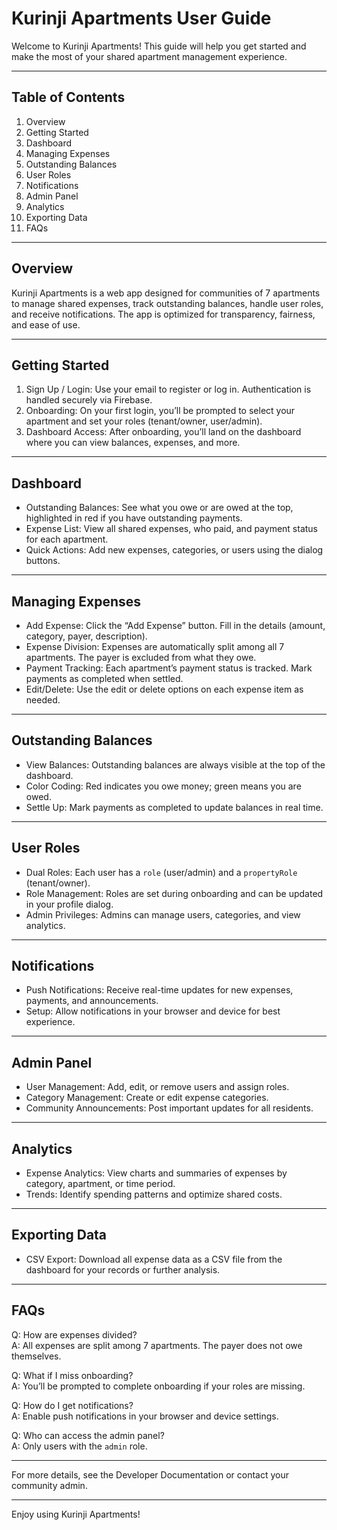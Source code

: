 # Kurinji Apartments User Guide

Welcome to Kurinji Apartments! This guide will help you get started and make the most of your shared apartment management experience.

---

## Table of Contents

1. Overview
2. Getting Started
3. Dashboard
4. Managing Expenses
5. Outstanding Balances
6. User Roles
7. Notifications
8. Admin Panel
9. Analytics
10. Exporting Data
11. FAQs

---

## Overview

Kurinji Apartments is a web app designed for communities of 7 apartments to manage shared expenses, track outstanding balances, handle user roles, and receive notifications. The app is optimized for transparency, fairness, and ease of use.

---

## Getting Started

1. Sign Up / Login: Use your email to register or log in. Authentication is handled securely via Firebase.
2. Onboarding: On your first login, you’ll be prompted to select your apartment and set your roles (tenant/owner, user/admin).
3. Dashboard Access: After onboarding, you’ll land on the dashboard where you can view balances, expenses, and more.

---

## Dashboard

- Outstanding Balances: See what you owe or are owed at the top, highlighted in red if you have outstanding payments.
- Expense List: View all shared expenses, who paid, and payment status for each apartment.
- Quick Actions: Add new expenses, categories, or users using the dialog buttons.

---

## Managing Expenses

- Add Expense: Click the “Add Expense” button. Fill in the details (amount, category, payer, description).
- Expense Division: Expenses are automatically split among all 7 apartments. The payer is excluded from what they owe.
- Payment Tracking: Each apartment’s payment status is tracked. Mark payments as completed when settled.
- Edit/Delete: Use the edit or delete options on each expense item as needed.

---

## Outstanding Balances

- View Balances: Outstanding balances are always visible at the top of the dashboard.
- Color Coding: Red indicates you owe money; green means you are owed.
- Settle Up: Mark payments as completed to update balances in real time.

---

## User Roles

- Dual Roles: Each user has a `role` (user/admin) and a `propertyRole` (tenant/owner).
- Role Management: Roles are set during onboarding and can be updated in your profile dialog.
- Admin Privileges: Admins can manage users, categories, and view analytics.

---

## Notifications

- Push Notifications: Receive real-time updates for new expenses, payments, and announcements.
- Setup: Allow notifications in your browser and device for best experience.

---

## Admin Panel

- User Management: Add, edit, or remove users and assign roles.
- Category Management: Create or edit expense categories.
- Community Announcements: Post important updates for all residents.

---

## Analytics

- Expense Analytics: View charts and summaries of expenses by category, apartment, or time period.
- Trends: Identify spending patterns and optimize shared costs.

---

## Exporting Data

- CSV Export: Download all expense data as a CSV file from the dashboard for your records or further analysis.

---

## FAQs

Q: How are expenses divided?  
A: All expenses are split among 7 apartments. The payer does not owe themselves.

Q: What if I miss onboarding?  
A: You’ll be prompted to complete onboarding if your roles are missing.

Q: How do I get notifications?  
A: Enable push notifications in your browser and device settings.

Q: Who can access the admin panel?  
A: Only users with the `admin` role.

---

For more details, see the Developer Documentation or contact your community admin.

---

Enjoy using Kurinji Apartments!
